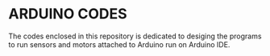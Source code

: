 # ARDUINO CODES
The codes enclosed in this repository is dedicated to desiging the programs to run sensors and motors attached to Arduino run on Arduino IDE.

